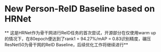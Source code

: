# New Person-ReID Baseline based on HRNet

** 这是HRNet作为骨干网进行ReID任务的首次尝试，开源部分在仅使用warm up的情况下，在80epoch便达到了rank1 = 94.27%/mAP = 0.83识别精度，碾压ResNet50为骨干网的ReID Baseline，后续优化工作将继续进行**

